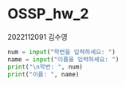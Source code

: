 # OSSP_hw_2
2022112091 김수영

```python
num = input("학번을 입력하세요: ")
name = input("이름을 입력하세요: ")
print("\n학번: ", num)
print("이름: ", name)
```
